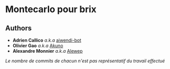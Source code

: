 # Montecarlo pour brix
## Authors
* **Adrien Callico** _a.k.a_ [aiwendi-bot](https://github.com/aiwendi-bot)
* **Olivier Gao** _a.k.a_ [Akuno](https://github.com/Akuno0)
* **Alexandre Monnier** _a.k.a_ [Alewep](https://github.com/Alewep)

_Le nombre de commits de chacun n'est pas représentatif du travail effectué_
